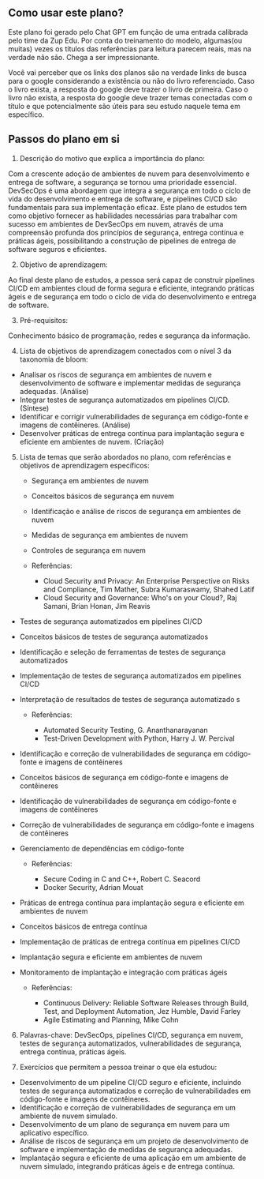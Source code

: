 ## Como usar este plano?

Este plano foi gerado pelo Chat GPT em função de uma entrada calibrada pelo time da Zup Edu. Por conta do treinamento do modelo, algumas(ou muitas) vezes os títulos das referências para leitura parecem reais, mas na verdade não são. Chega a ser impressionante. 

Você vai perceber que os links dos planos são na verdade links de busca para o google considerando a existência ou não do livro referenciado. Caso o livro exista, a resposta do google deve trazer o livro de primeira. Caso o livro não exista, a resposta do google deve trazer temas conectadas com o título e que potencialmente são úteis para seu estudo naquele tema em específico. 

## Passos do plano em si

1. Descrição do motivo que explica a importância do plano:

Com a crescente adoção de ambientes de nuvem para desenvolvimento e entrega de software, a segurança se tornou uma prioridade essencial. DevSecOps é uma abordagem que integra a segurança em todo o ciclo de vida do desenvolvimento e entrega de software, e pipelines CI/CD são fundamentais para sua implementação eficaz. Este plano de estudos tem como objetivo fornecer as habilidades necessárias para trabalhar com sucesso em ambientes de DevSecOps em nuvem, através de uma compreensão profunda dos princípios de segurança, entrega contínua e práticas ágeis, possibilitando a construção de pipelines de entrega de software seguros e eficientes.

2. Objetivo de aprendizagem:

Ao final deste plano de estudos, a pessoa será capaz de construir pipelines CI/CD em ambientes cloud de forma segura e eficiente, integrando práticas ágeis e de segurança em todo o ciclo de vida do desenvolvimento e entrega de software.

3. Pré-requisitos:

Conhecimento básico de programação, redes e segurança da informação.

4. Lista de objetivos de aprendizagem conectados com o nível 3 da taxonomia de bloom:

* Analisar os riscos de segurança em ambientes de nuvem e desenvolvimento de software e implementar medidas de segurança adequadas. (Análise)
* Integrar testes de segurança automatizados em pipelines CI/CD. (Síntese)
* Identificar e corrigir vulnerabilidades de segurança em código-fonte e imagens de contêineres. (Análise)
* Desenvolver práticas de entrega contínua para implantação segura e eficiente em ambientes de nuvem. (Criação)

5.  Lista de temas que serão abordados no plano, com referências e objetivos de aprendizagem específicos:


	* Segurança em ambientes de nuvem
	* Conceitos básicos de segurança em nuvem
	* Identificação e análise de riscos de segurança em ambientes de nuvem
	* Medidas de segurança em ambientes de nuvem
	* Controles de segurança em nuvem

	* Referências:

		* Cloud Security and Privacy: An Enterprise Perspective on Risks and Compliance, Tim Mather, Subra Kumaraswamy, Shahed Latif
		* Cloud Security and Governance: Who's on your Cloud?, Raj Samani, Brian Honan, Jim Reavis

* Testes de segurança automatizados em pipelines CI/CD
* Conceitos básicos de testes de segurança automatizados
* Identificação e seleção de ferramentas de testes de segurança automatizados
* Implementação de testes de segurança automatizados em pipelines CI/CD
* Interpretação de resultados de testes de segurança automatizado	s

	* Referências:	

		* Automated Security Testing, G. Ananthanarayanan
		* Test-Driven Development with Python, Harry J. W. Percival


* Identificação e correção de vulnerabilidades de segurança em código-fonte e imagens de contêineres
* Conceitos básicos de segurança em código-fonte e imagens de contêineres
* Identificação de vulnerabilidades de segurança em código-fonte e imagens de contêineres
* Correção de vulnerabilidades de segurança em código-fonte e imagens de contêineres
* Gerenciamento de dependências em código-fonte

	* Referências:

		* Secure Coding in C and C++, Robert C. Seacord
		* Docker Security, Adrian Mouat

* Práticas de entrega contínua para implantação segura e eficiente em ambientes de nuvem
* Conceitos básicos de entrega contínua
* Implementação de práticas de entrega contínua em pipelines CI/CD
* Implantação segura e eficiente em ambientes de nuvem
* Monitoramento de implantação e integração com práticas ágeis

	* Referências:

		* Continuous Delivery: Reliable Software Releases through Build, Test, and Deployment Automation, Jez Humble, David Farley
		* Agile Estimating and Planning, Mike Cohn

6. Palavras-chave: DevSecOps, pipelines CI/CD, segurança em nuvem, testes de segurança automatizados, vulnerabilidades de segurança, entrega contínua, práticas ágeis.

7.  Exercícios que permitem a pessoa treinar o que ela estudou:

* Desenvolvimento de um pipeline CI/CD seguro e eficiente, incluindo testes de segurança automatizados e correção de vulnerabilidades em código-fonte e imagens de contêineres.
* Identificação e correção de vulnerabilidades de segurança em um ambiente de nuvem simulado.
* Desenvolvimento de um plano de segurança em nuvem para um aplicativo específico.
* Análise de riscos de segurança em um projeto de desenvolvimento de software e implementação de medidas de segurança adequadas.
* Implantação segura e eficiente de uma aplicação em um ambiente de nuvem simulado, integrando práticas ágeis e de entrega contínua.